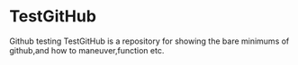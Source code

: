 # TestGitHub
Github testing
TestGitHub is a repository for showing the bare minimums of github,and how to maneuver,function etc.
